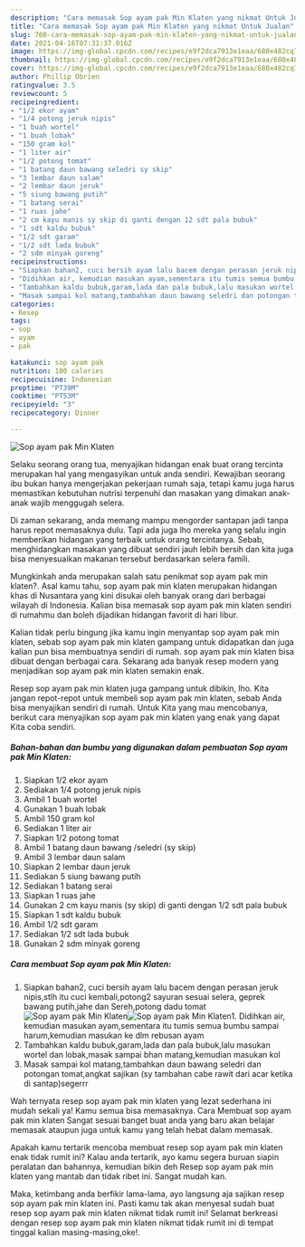 ```yaml
---
description: "Cara memasak Sop ayam pak Min Klaten yang nikmat Untuk Jualan"
title: "Cara memasak Sop ayam pak Min Klaten yang nikmat Untuk Jualan"
slug: 760-cara-memasak-sop-ayam-pak-min-klaten-yang-nikmat-untuk-jualan
date: 2021-04-16T07:31:37.016Z
image: https://img-global.cpcdn.com/recipes/e9f2dca7913e1eaa/680x482cq70/sop-ayam-pak-min-klaten-foto-resep-utama.jpg
thumbnail: https://img-global.cpcdn.com/recipes/e9f2dca7913e1eaa/680x482cq70/sop-ayam-pak-min-klaten-foto-resep-utama.jpg
cover: https://img-global.cpcdn.com/recipes/e9f2dca7913e1eaa/680x482cq70/sop-ayam-pak-min-klaten-foto-resep-utama.jpg
author: Phillip Obrien
ratingvalue: 3.5
reviewcount: 5
recipeingredient:
- "1/2 ekor ayam"
- "1/4 potong jeruk nipis"
- "1 buah wortel"
- "1 buah lobak"
- "150 gram kol"
- "1 liter air"
- "1/2 potong tomat"
- "1 batang daun bawang seledri sy skip"
- "3 lembar daun salam"
- "2 lembar daun jeruk"
- "5 siung bawang putih"
- "1 batang serai"
- "1 ruas jahe"
- "2 cm kayu manis sy skip di ganti dengan 12 sdt pala bubuk"
- "1 sdt kaldu bubuk"
- "1/2 sdt garam"
- "1/2 sdt lada bubuk"
- "2 sdm minyak goreng"
recipeinstructions:
- "Siapkan bahan2, cuci bersih ayam lalu bacem dengan perasan jeruk nipis,stlh itu cuci kembali,potong2 sayuran sesuai selera, geprek bawang putih,jahe dan Sereh,potong dadu tomat"
- "Didihkan air, kemudian masukan ayam,sementara itu tumis semua bumbu sampai harum,kemudian masukan ke dlm rebusan ayam"
- "Tambahkan kaldu bubuk,garam,lada dan pala bubuk,lalu masukan wortel dan lobak,masak sampai bhan matang,kemudian masukan kol"
- "Masak sampai kol matang,tambahkan daun bawang seledri dan potongan tomat,angkat sajikan (sy tambahan cabe rawit dari acar ketika di santap)segerrr"
categories:
- Resep
tags:
- sop
- ayam
- pak

katakunci: sop ayam pak 
nutrition: 180 calories
recipecuisine: Indonesian
preptime: "PT39M"
cooktime: "PT53M"
recipeyield: "3"
recipecategory: Dinner

---
```



![Sop ayam pak Min Klaten](https://img-global.cpcdn.com/recipes/e9f2dca7913e1eaa/680x482cq70/sop-ayam-pak-min-klaten-foto-resep-utama.jpg)

Selaku seorang orang tua, menyajikan hidangan enak buat orang tercinta merupakan hal yang mengasyikan untuk anda sendiri. Kewajiban seorang ibu bukan hanya mengerjakan pekerjaan rumah saja, tetapi kamu juga harus memastikan kebutuhan nutrisi terpenuhi dan masakan yang dimakan anak-anak wajib menggugah selera.

Di zaman  sekarang, anda memang mampu mengorder santapan jadi tanpa harus repot memasaknya dulu. Tapi ada juga lho mereka yang selalu ingin memberikan hidangan yang terbaik untuk orang tercintanya. Sebab, menghidangkan masakan yang dibuat sendiri jauh lebih bersih dan kita juga bisa menyesuaikan makanan tersebut berdasarkan selera famili. 



Mungkinkah anda merupakan salah satu penikmat sop ayam pak min klaten?. Asal kamu tahu, sop ayam pak min klaten merupakan hidangan khas di Nusantara yang kini disukai oleh banyak orang dari berbagai wilayah di Indonesia. Kalian bisa memasak sop ayam pak min klaten sendiri di rumahmu dan boleh dijadikan hidangan favorit di hari libur.

Kalian tidak perlu bingung jika kamu ingin menyantap sop ayam pak min klaten, sebab sop ayam pak min klaten gampang untuk didapatkan dan juga kalian pun bisa membuatnya sendiri di rumah. sop ayam pak min klaten bisa dibuat dengan berbagai cara. Sekarang ada banyak resep modern yang menjadikan sop ayam pak min klaten semakin enak.

Resep sop ayam pak min klaten juga gampang untuk dibikin, lho. Kita jangan repot-repot untuk membeli sop ayam pak min klaten, sebab Anda bisa menyajikan sendiri di rumah. Untuk Kita yang mau mencobanya, berikut cara menyajikan sop ayam pak min klaten yang enak yang dapat Kita coba sendiri.

<!--inarticleads1-->

##### Bahan-bahan dan bumbu yang digunakan dalam pembuatan Sop ayam pak Min Klaten:

1. Siapkan 1/2 ekor ayam
1. Sediakan 1/4 potong jeruk nipis
1. Ambil 1 buah wortel
1. Gunakan 1 buah lobak
1. Ambil 150 gram kol
1. Sediakan 1 liter air
1. Siapkan 1/2 potong tomat
1. Ambil 1 batang daun bawang /seledri (sy skip)
1. Ambil 3 lembar daun salam
1. Siapkan 2 lembar daun jeruk
1. Sediakan 5 siung bawang putih
1. Sediakan 1 batang serai
1. Siapkan 1 ruas jahe
1. Gunakan 2 cm kayu manis (sy skip) di ganti dengan 1/2 sdt pala bubuk
1. Siapkan 1 sdt kaldu bubuk
1. Ambil 1/2 sdt garam
1. Sediakan 1/2 sdt lada bubuk
1. Gunakan 2 sdm minyak goreng




<!--inarticleads2-->

##### Cara membuat Sop ayam pak Min Klaten:

1. Siapkan bahan2, cuci bersih ayam lalu bacem dengan perasan jeruk nipis,stlh itu cuci kembali,potong2 sayuran sesuai selera, geprek bawang putih,jahe dan Sereh,potong dadu tomat
<img src="https://img-global.cpcdn.com/steps/53cd64d99f12ecaa/160x128cq70/sop-ayam-pak-min-klaten-langkah-memasak-1-foto.jpg" alt="Sop ayam pak Min Klaten"><img src="https://img-global.cpcdn.com/steps/94fff835817afd9b/160x128cq70/sop-ayam-pak-min-klaten-langkah-memasak-1-foto.jpg" alt="Sop ayam pak Min Klaten">1. Didihkan air, kemudian masukan ayam,sementara itu tumis semua bumbu sampai harum,kemudian masukan ke dlm rebusan ayam
1. Tambahkan kaldu bubuk,garam,lada dan pala bubuk,lalu masukan wortel dan lobak,masak sampai bhan matang,kemudian masukan kol
1. Masak sampai kol matang,tambahkan daun bawang seledri dan potongan tomat,angkat sajikan (sy tambahan cabe rawit dari acar ketika di santap)segerrr




Wah ternyata resep sop ayam pak min klaten yang lezat sederhana ini mudah sekali ya! Kamu semua bisa memasaknya. Cara Membuat sop ayam pak min klaten Sangat sesuai banget buat anda yang baru akan belajar memasak ataupun juga untuk kamu yang telah hebat dalam memasak.

Apakah kamu tertarik mencoba membuat resep sop ayam pak min klaten enak tidak rumit ini? Kalau anda tertarik, ayo kamu segera buruan siapin peralatan dan bahannya, kemudian bikin deh Resep sop ayam pak min klaten yang mantab dan tidak ribet ini. Sangat mudah kan. 

Maka, ketimbang anda berfikir lama-lama, ayo langsung aja sajikan resep sop ayam pak min klaten ini. Pasti kamu tak akan menyesal sudah buat resep sop ayam pak min klaten nikmat tidak rumit ini! Selamat berkreasi dengan resep sop ayam pak min klaten nikmat tidak rumit ini di tempat tinggal kalian masing-masing,oke!.

